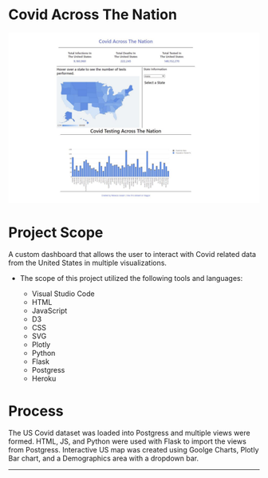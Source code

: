 # Covid Across The Nation

![Covid photo](https://raw.githubusercontent.com/Cosette3737/Covid/main/static/images/covid%20page.JPG)


# Project Scope

A custom dashboard that allows the user to interact with Covid related data from the United States in multiple visualizations. 

* The scope of this project utilized the following tools and languages:
   
    - Visual Studio Code
    - HTML
    - JavaScript
    - D3 
    - CSS
    - SVG
    - Plotly
    - Python
    - Flask
    - Postgress
    - Heroku

 
# Process
The US Covid dataset was loaded into Postgress and multiple views were formed.  HTML, JS, and Python were used with Flask to import the views from Postgress. Interactive US map was created using Goolge Charts, Plotly Bar chart, and a Demographics area with a dropdown bar.  




---------------------------------------------------------------------------------------------------------------------------------------------------------------------------------
